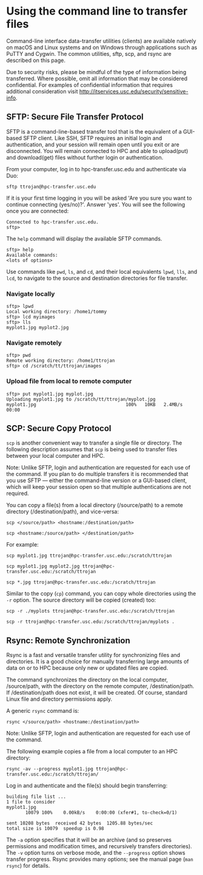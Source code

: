 # Using the command line to transfer files

Command-line interface data-transfer utilities (clients) are available natively on macOS and Linux systems and on Windows through applications such as PuTTY and Cygwin. The common utilities, sftp, scp, and rsync are described on this page.

Due to security risks, please be mindful of the type of information being transferred. Where possible, omit all information that may be considered confidential. For examples of confidential information that requires additional consideration visit http://itservices.usc.edu/security/sensitive-info.

## SFTP: Secure File Transfer Protocol

SFTP is a command-line-based transfer tool that is the equivalent of a GUI-based SFTP client. Like SSH, SFTP requires an initial login and authentication, and your session will remain open until you exit or are disconnected. You will remain connected to HPC and able to upload(put) and download(get) files without further login or authentication.

From your computer, log in to hpc-transfer.usc.edu and authenticate via Duo:

```
sftp ttrojan@hpc-transfer.usc.edu
```

If it is your first time logging in you will be asked 'Are you sure you want to continue connecting (yes/no)?'. Answer 'yes'. You will see the following once you are connected:

```
Connected to hpc-transfer.usc.edu.
sftp> 
```

The `help` command will display the available SFTP commands.

```
sftp> help
Available commands:
<lots of options>
```

Use commands like `pwd`, `ls`, and `cd`, and their local equivalents `lpwd`, `lls`, and `lcd`, to navigate to the source and destination directories for file transfer.

### Navigate locally

```
sftp> lpwd
Local working directory: /home1/tommy
sftp> lcd myimages
sftp> lls
myplot1.jpg	myplot2.jpg
```

### Navigate remotely

```
sftp> pwd
Remote working directory: /home1/ttrojan
sftp> cd /scratch/tt/ttrojan/images
```

### Upload file from local to remote computer

```
sftp> put myplot1.jpg myplot.jpg
Uploading myplot1.jpg to /scratch/tt/ttrojan/myplot.jpg
myplot1.jpg                                 100%   10KB   2.4MB/s   00:00    
```

## SCP: Secure Copy Protocol

`scp` is another convenient way to transfer a single file or directory. The following description assumes that `scp` is being used to transfer files between your local computer and HPC.

Note: Unlike SFTP, login and authentication are requested for each use of the command. If you plan to do multiple transfers it is recommended that you use SFTP — either the command-line version or a GUI-based client, which will keep your session open so that multiple authentications are not required.

You can copy a file(s) from a local directory (/source/path) to a remote directory (/destination/path), and vice-versa:

```
scp </source/path> <hostname:/destination/path>

scp <hostname:/source/path> </destination/path>
```

For example:

```
scp myplot1.jpg ttrojan@hpc-transfer.usc.edu:/scratch/ttrojan

scp myplot1.jpg myplot2.jpg ttrojan@hpc-transfer.usc.edu:/scratch/ttrojan

scp *.jpg ttrojan@hpc-transfer.usc.edu:/scratch/ttrojan
```

Similar to the copy (`cp`) command, you can copy whole directories using the `-r` option. The source directory will be copied (created) too:

```
scp -r ./myplots ttrojan@hpc-transfer.usc.edu:/scratch/ttrojan

scp -r ttrojan@hpc-transfer.usc.edu:/scratch/ttrojan/myplots .
```

## Rsync: Remote Synchronization

Rsync is a fast and versatile transfer utility for synchronizing files and directories. It is a good choice for manually transferring large amounts of data on or to HPC because only new or updated files are copied.

The command synchronizes the directory on the local computer, /source/path, with the directory on the remote computer, /destination/path. If /destination/path does not exist, it will be created. Of course, standard Linux file and directory permissions apply.

A generic `rsync` command is:

```
rsync </source/path> <hostname:/destination/path>
```

Note: Unlike SFTP, login and authentication are requested for each use of the command.

The following example copies a file from a local computer to an HPC directory:

```
rsync -av --progress myplot1.jpg ttrojan@hpc-transfer.usc.edu:/scratch/ttrojan/
```

Log in and authenticate and the file(s) should begin transferring:

```
building file list ... 
1 file to consider
myplot1.jpg
       10079 100%    0.00kB/s    0:00:00 (xfer#1, to-check=0/1)

sent 10208 bytes  received 42 bytes  1205.88 bytes/sec
total size is 10079  speedup is 0.98
```

The `-a` option specifies that it will be an archive (and so preserves permissions and modification times, and recursively transfers directories). The `-v` option turns on verbose mode, and the `--progress` option shows transfer progress. Rsync provides many options; see the manual page (`man rsync`) for details.
